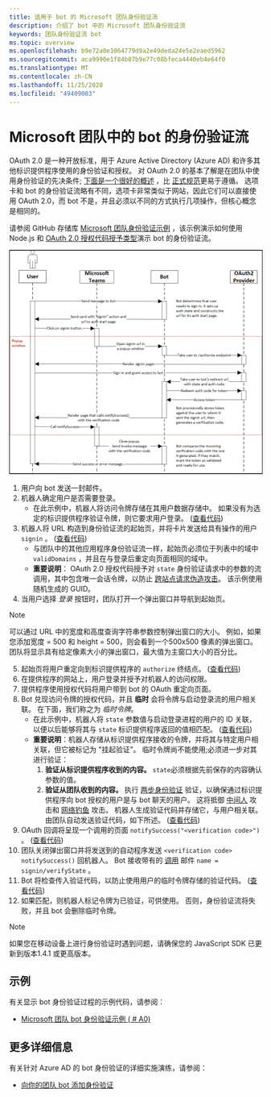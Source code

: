 ```yaml
---
title: 适用于 bot 的 Microsoft 团队身份验证流
description: 介绍了 bot 中的 Microsoft 团队身份验证流
keywords: 团队身份验证流 bot
ms.topic: overview
ms.openlocfilehash: b9e72a0e1064779d9a2e49deda24e5e2eaed5962
ms.sourcegitcommit: aca9990e1f84b07b9e77c08bfeca4440eb4e64f0
ms.translationtype: MT
ms.contentlocale: zh-CN
ms.lasthandoff: 11/25/2020
ms.locfileid: "49409083"
---
```

# <a name="authentication-flow-for-bots-in-microsoft-teams"></a>Microsoft 团队中的 bot 的身份验证流

OAuth 2.0 是一种开放标准，用于 Azure Active Directory (Azure AD) 和许多其他标识提供程序使用的身份验证和授权。 对 OAuth 2.0 的基本了解是在团队中使用身份验证的先决条件; [下面是一个很好的概述](https://aaronparecki.com/oauth-2-simplified/) ，比 [正式规范](https://oauth.net/2/)更易于遵循。 选项卡和 bot 的身份验证流略有不同，选项卡非常类似于网站，因此它们可以直接使用 OAuth 2.0，而 bot 不是，并且必须以不同的方式执行几项操作，但核心概念是相同的。

请参阅 GitHub 存储库 [Microsoft 团队身份验证示例](https://github.com/OfficeDev/microsoft-teams-sample-auth-node) ，该示例演示如何使用 Node.js 和 [OAuth 2.0 授权代码授予类型](https://oauth.net/2/grant-types/authorization-code/)演示 bot 的身份验证流。

![Bot 身份验证序列图](../../../assets/images/authentication/bot_auth_sequence_diagram.png)

1. 用户向 bot 发送一封邮件。
2. 机器人确定用户是否需要登录。
    * 在此示例中，机器人将访问令牌存储在其用户数据存储中。 如果没有为选定的标识提供程序验证令牌，则它要求用户登录。  ([查看代码](https://github.com/OfficeDev/microsoft-teams-sample-auth-node/blob/469952a26d618dbf884a3be53c7d921cc580b1e2/src/utils/AuthenticationUtils.ts#L58-L76)) 
3. 机器人将 URL 构造到身份验证流的起始页，并将卡片发送给具有操作的用户 `signin` 。  ([查看代码](https://github.com/OfficeDev/microsoft-teams-sample-auth-node/blob/469952a26d618dbf884a3be53c7d921cc580b1e2/src/dialogs/BaseIdentityDialog.ts#L160-L190)) 
    * 与团队中的其他应用程序身份验证流一样，起始页必须位于列表中的域中 `validDomains` ，并且在与登录后重定向页面相同的域中。
    * **重要说明**： OAuth 2.0 授权代码授予对 `state` 身份验证请求中的参数的流调用，其中包含唯一会话令牌，以防止 [跨站点请求伪造攻击](https://en.wikipedia.org/wiki/Cross-site_request_forgery)。 该示例使用随机生成的 GUID。
4. 当用户选择 *登录* 按钮时，团队打开一个弹出窗口并导航到起始页。
> [!NOTE]
> 可以通过 URL 中的宽度和高度查询字符串参数控制弹出窗口的大小。 例如，如果您添加宽度 = 500 和 height = 500，则会看到一个500x500 像素的弹出窗口。 团队将显示具有给定像素大小的弹出窗口，最大值为主窗口大小的百分比。
5. 起始页将用户重定向到标识提供程序的 `authorize` 终结点。  ([查看代码](https://github.com/OfficeDev/microsoft-teams-sample-auth-node/blob/469952a26d618dbf884a3be53c7d921cc580b1e2/public/html/auth-start.html#L51-L56)) 
6. 在提供程序的网站上，用户登录并授予对机器人的访问权限。
7. 提供程序使用授权代码将用户带到 bot 的 OAuth 重定向页面。
8. Bot 兑现访问令牌的授权代码，并且 **临时** 会将令牌与启动登录流的用户相关联。 在下面，我们称之为 *临时令牌*。
    * 在此示例中，机器人将 `state` 参数值与启动登录进程的用户的 ID 关联，以便以后能够将其与 `state` 标识提供程序返回的值相匹配。  ([查看代码](https://github.com/OfficeDev/microsoft-teams-sample-auth-node/blob/469952a26d618dbf884a3be53c7d921cc580b1e2/src/AuthBot.ts#L70-L99)) 
    * **重要说明**：机器人存储从标识提供程序接收的令牌，并将其与特定用户相关联，但它被标记为 "挂起验证"。 临时令牌尚不能使用;必须进一步对其进行验证：
      1. **验证从标识提供程序收到的内容。** `state`必须根据先前保存的内容确认参数的值。 
      1. **验证从团队收到的内容。** 执行 [两步身份验证](https://en.wikipedia.org/wiki/Man-in-the-middle_attack) 验证，以确保通过标识提供程序向 bot 授权的用户是与 bot 聊天的用户。 这将抵御 [中间人](https://en.wikipedia.org/wiki/Man-in-the-middle_attack) 攻击和 [网络钓鱼](https://en.wikipedia.org/wiki/Phishing) 攻击。 机器人生成验证代码并存储它，与用户相关联。 由团队自动发送验证代码，如下所述。  ([查看代码](https://github.com/OfficeDev/microsoft-teams-sample-auth-node/blob/469952a26d618dbf884a3be53c7d921cc580b1e2/src/AuthBot.ts#L100-L113)) 
9. OAuth 回调将呈现一个调用的页面 `notifySuccess("<verification code>")` 。  ([查看代码](https://github.com/OfficeDev/microsoft-teams-sample-auth-node/blob/master/src/views/oauth-callback-success.hbs)) 
10. 团队关闭弹出窗口并将发送到的自动程序发送 `<verification code>` `notifySuccess()` 回机器人。 Bot 接收带有的 [调用](/bot-framework/dotnet/bot-builder-dotnet-activities#invoke) 邮件 `name = signin/verifyState` 。
11. Bot 将检查传入验证代码，以防止使用用户的临时令牌存储的验证代码。  ([查看代码](https://github.com/OfficeDev/microsoft-teams-sample-auth-node/blob/469952a26d618dbf884a3be53c7d921cc580b1e2/src/dialogs/BaseIdentityDialog.ts#L127-L140)) 
12. 如果匹配，则机器人标记令牌为已验证，可供使用。 否则，身份验证流将失败，并且 bot 会删除临时令牌。

> [!NOTE]
> 如果您在移动设备上进行身份验证时遇到问题，请确保您的 JavaScript SDK 已更新到版本1.4.1 或更高版本。

## <a name="samples"></a>示例

有关显示 bot 身份验证过程的示例代码，请参阅：

* [Microsoft 团队 bot 身份验证示例 ( # A0) ](https://github.com/OfficeDev/microsoft-teams-sample-auth-node)

## <a name="more-details"></a>更多详细信息

有关针对 Azure AD 的 bot 身份验证的详细实施演练，请参阅：

* [向你的团队 bot 添加身份验证](add-authentication.md)
